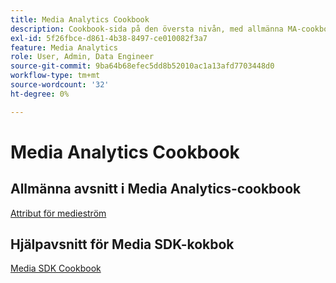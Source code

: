 ```yaml
---
title: Media Analytics Cookbook
description: Cookbook-sida på den översta nivån, med allmänna MA-cookbooklänkar och SDK-specifika länkar.
exl-id: 5f26fbce-d861-4b38-8497-ce010082f3a7
feature: Media Analytics
role: User, Admin, Data Engineer
source-git-commit: 9ba64b68efec5dd8b52010ac1a13afd7703448d0
workflow-type: tm+mt
source-wordcount: '32'
ht-degree: 0%

---
```


# Media Analytics Cookbook

## Allmänna avsnitt i Media Analytics-cookbook

[Attribut för medieström](/help/use-cases/media-analytics-cookbook/media-dimensions.md)

## Hjälpavsnitt för Media SDK-kokbok

[Media SDK Cookbook](/help/use-cases/cookbook/sdk-cookbook-overview.md)
